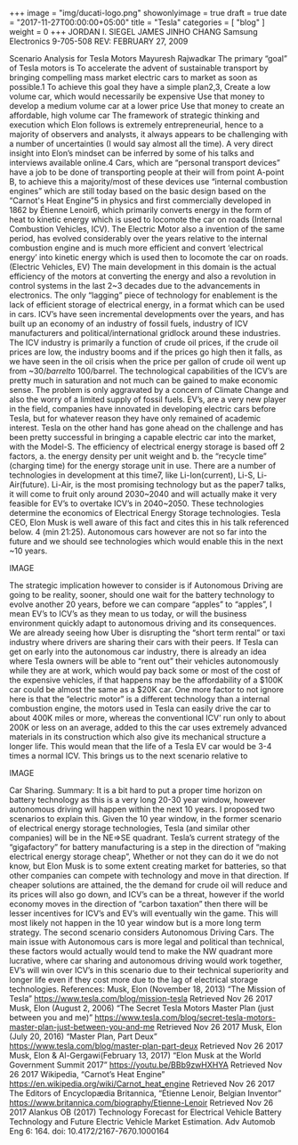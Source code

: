 +++
image = "img/ducati-logo.png"
showonlyimage = true
draft = true
date = "2017-11-27T00:00:00+05:00"
title = "Tesla"
categories = [ "blog" ]
weight = 0
+++
JORDAN I. SIEGEL
JAMES JINHO CHANG
Samsung Electronics
9-705-508
REV: FEBRUARY 27, 2009

Scenario Analysis for Tesla Motors
Mayuresh Rajwadkar 
The primary “goal” of Tesla motors is To accelerate the advent of sustainable transport by bringing compelling mass market electric cars to market as soon as possible.1 To achieve this goal they have a simple plan2,3, 
Create a low volume car, which would necessarily be expensive
Use that money to develop a medium volume car at a lower price
Use that money to create an affordable, high volume car
The framework of strategic thinking and execution which Elon follows is extremely entrepreneurial, hence to a majority of observers and analysts, it always appears to be challenging with a number of uncertainties (I would say almost all the time). A very direct insight into Elon’s mindset can be inferred by some of his talks and interviews available online.4 
	Cars, which are “personal transport devices” have a job to be done of transporting people at their will from point A-point B, to achieve this a majority/most of these devices use “internal combustion engines” which are still today based on the basic design based on the “Carnot's Heat Engine”5 in physics and first commercially developed in 1862 by Étienne Lenoir6, which primarily converts energy in the form of heat to kinetic energy which is used to locomote the car on roads (Internal Combustion Vehicles, ICV). The Electric Motor also a invention of the same period, has evolved considerably over the years relative to the internal combustion engine and  is much more efficient and convert ‘electrical energy’ into kinetic energy which is used then to locomote the car on roads.(Electric Vehicles, EV) The main development in this domain is the actual efficiency of the motors at  converting the energy and also a revolution in control systems in the last 2~3 decades due to the advancements in electronics. The only “lagging” piece of technology for enablement is the lack of efficient storage of electrical  energy, in a format which can be used in cars. 
	ICV’s have seen incremental developments over the years, and has built up an economy of an industry of fossil fuels, industry of ICV manufacturers and political/international gridlock around these industries. The ICV industry is primarily a function of crude oil prices, if the crude oil prices are low, the industry booms and if the prices go high then it falls, as we have seen in the oil crisis when the price per gallon of crude oil went up from ~$30/barrel to ~$100/barrel. The technological capabilities of the ICV’s are pretty much in saturation and not much can be gained to make economic sense. The problem is only aggravated by a concern of Climate Change and also the worry of a limited supply of fossil fuels. 
EV’s, are a very new player in the field, companies have innovated in developing electric cars before Tesla, but for whatever reason they have only remained of academic interest. Tesla on the other hand has gone ahead on the challenge and has been pretty successful in bringing a capable electric car into the market, with the Model-S. The efficiency of  electrical energy storage is based off 2 factors, a. the energy density per unit weight and b. the “recycle time” (charging time) for the energy storage unit in use. There are a number of technologies in development at this time7, like Li-Ion(current), Li-S, Li-Air(future). Li-Air, is the most promising technology but as the paper7 talks, it will come to fruit only around 2030~2040 and will actually make it very feasible for EV’s to overtake ICV’s in 2040~2050. These technologies determine the economics of Electrical Energy Storage technologies. 
Tesla CEO, Elon Musk is well aware of this fact and cites this in his talk referenced below. 4 (min 21:25). Autonomous cars however are not so far into the future and we should see technologies which would enable this in the next ~10 years. 


IMAGE 


The strategic implication however to consider is if Autonomous Driving are going to be reality, sooner, should one wait for the battery technology to evolve another 20 years, before we can compare “apples” to “apples”, I mean EV’s to ICV’s  as they mean to us today, or will the business environment quickly adapt to autonomous driving  and its consequences.  We are already seeing how Uber is disrupting the “short term rental” or taxi industry where drivers are sharing their cars with their peers. If Tesla can get on early into the autonomous car industry, there is already an idea where Tesla owners will be able to “rent out” their vehicles autonomously while they are at work, which would pay back some or most of the cost of the expensive vehicles, if that happens may be the affordability of a $100K car could be almost the same as a $20K car. One more factor to not ignore here is that the “electric motor” is a different technology than a internal combustion engine, the motors used in  Tesla can easily drive the car to about 400K miles or more, whereas the conventional ICV’ run only to about 200K or less on an average, added to this the car uses extremely advanced materials in its construction which also give its mechanical structure a longer life. This would mean that the life of a Tesla EV car would be 3-4 times a normal ICV. This brings us to the next scenario relative to 

IMAGE

Car Sharing.
Summary: 
It is a bit hard to put a proper time horizon on battery technology as this is a very long 20-30 year window, however autonomous driving will happen within the next 10 years. I proposed two scenarios to explain this. Given the 10 year window, in the former scenario of electrical energy storage technologies, Tesla (and similar other companies) will be in the NE=>SE quadrant. Tesla’s current strategy of the “gigafactory” for battery manufacturing is a step in the direction of “making electrical energy storage cheap”, Whether or not they can do it  we do not know, but Elon Musk is to some extent creating market for batteries, so that other companies can compete with technology and move in that direction. If cheaper solutions are attained, the the demand for crude oil will reduce and its prices will also go down, and ICV’s can be a threat, however if the world economy moves in the direction of “carbon taxation” then there will be lesser incentives for ICV’s and EV’s will eventually win the game. This will most likely not happen in the 10 year window but is a more long term strategy. The second scenario considers Autonomous Driving Cars. The main issue with Autonomous cars is more legal and political than technical, these factors would actually would tend to make the NW quadrant more lucrative, where car sharing and autonomous driving would work together, EV’s will win over ICV’s in this scenario due to their technical superiority and longer life even if they cost more due to the lag of electrical storage technologies. 
References:
Musk, Elon (November 18, 2013) “The Mission of Tesla”
https://www.tesla.com/blog/mission-tesla
Retrieved Nov 26 2017
Musk, Elon (August 2, 2006) “The Secret Tesla Motors Master Plan (just between you and me)”
https://www.tesla.com/blog/secret-tesla-motors-master-plan-just-between-you-and-me 
Retrieved Nov 26 2017
Musk, Elon (July 20, 2016) “Master Plan, Part Deux”
https://www.tesla.com/blog/master-plan-part-deux
Retrieved Nov 26 2017 
Musk, Elon & Al-Gergawi(February 13, 2017) “Elon Musk at the World Government Summit 2017”
https://youtu.be/BBb9zwHXHYA
Retrieved Nov 26 2017
Wikipedia, “Carnot’s Heat Engine” 
https://en.wikipedia.org/wiki/Carnot_heat_engine
Retrieved Nov 26 2017
The Editors of Encyclopædia Britannica, “Étienne Lenoir, Belgian Inventor”  https://www.britannica.com/biography/Etienne-Lenoir
Retrieved Nov 26 2017
Alankus OB (2017) Technology Forecast for Electrical Vehicle Battery Technology and Future Electric Vehicle Market Estimation. Adv Automob Eng 6: 164. doi: 10.4172/2167-7670.1000164



